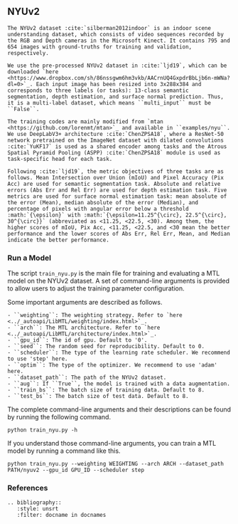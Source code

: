## NYUv2

```eval_rst
The NYUv2 dataset :cite:`silberman2012indoor` is an indoor scene understanding dataset, which consists of video sequences recorded by the RGB and Depth cameras in the Microsoft Kinect. It contains 795 and 654 images with ground-truths for training and validation, respectively. 

We use the pre-processed NYUv2 dataset in :cite:`ljd19`, which can be downloaded `here <https://www.dropbox.com/sh/86nssgwm6hm3vkb/AACrnUQ4GxpdrBbLjb6n-mWNa?dl=0>`_. Each input image has been resized into 3x288x384 and corresponds to three labels (or tasks): 13-class semantic segmentation, depth estimation, and surface normal prediction. Thus, it is a multi-label dataset, which means ``multi_input`` must be ``False``.

The training codes are mainly modified from `mtan <https://github.com/lorenmt/mtan>`_ and available in ``examples/nyu``. We use DeepLabV3+ architecture :cite:`ChenZPSA18`, where a ResNet-50 network pretrained on the ImageNet dataset with dilated convolutions :cite:`YuKF17` is used as a shared encoder among tasks and the Atrous Spatial Pyramid Pooling (ASPP) :cite:`ChenZPSA18` module is used as task-specific head for each task. 

Following :cite:`ljd19`, the metric objectives of three tasks are as follows. Mean Intersection over Union (mIoU) and Pixel Accuracy (Pix Acc) are used for semantic segmentation task. Absolute and relative errors (Abs Err and Rel Err) are used for depth estimation task. Five metrics are used for surface normal estimation task: mean absolute of the error (Mean), median absolute of the error (Median), and percentage of pixels with angular error below a threshold :math:`{\epsilon}` with :math:`{\epsilon=11.25^{\circ}, 22.5^{\circ}, 30^{\circ}}` (abbreviated as <11.25, <22.5, <30). Among them, the higher scores of mIoU, Pix Acc, <11.25, <22.5, and <30 mean the better performance and the lower scores of Abs Err, Rel Err, Mean, and Median indicate the better performance.
```

### Run a Model

The script ``train_nyu.py`` is the main file for training and evaluating a MTL model on the NYUv2 dataset. A set of command-line arguments is provided to allow users to adjust the training parameter configuration. 

Some important  arguments are described as follows.

```eval_rst
- ``weighting``: The weighting strategy. Refer to `here <../_autoapi/LibMTL/weighting/index.html>`_.
- ``arch``: The MTL architecture. Refer to `here <../_autoapi/LibMTL/architecture/index.html>`_.
- ``gpu_id``: The id of gpu. Default to '0'.
- ``seed``: The random seed for reproducibility. Default to 0.
- ``scheduler``: The type of the learning rate scheduler. We recommend to use 'step' here.
- ``optim``: The type of the optimizer. We recommend to use 'adam' here.
- ``dataset_path``: The path of the NYUv2 dataset.
- ``aug``: If ``True``, the model is trained with a data augmentation.
- ``train_bs``: The batch size of training data. Default to 8.
- ``test_bs``: The batch size of test data. Default to 8.
```

The complete command-line arguments and their descriptions can be found by running the following command.

```shell
python train_nyu.py -h
```

If you understand those command-line arguments, you can train a MTL model by running a command like this. 

```shell
python train_nyu.py --weighting WEIGHTING --arch ARCH --dataset_path PATH/nyuv2 --gpu_id GPU_ID --scheduler step
```

### References

```eval_rst
.. bibliography::
   :style: unsrt
   :filter: docname in docnames
```

